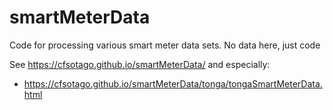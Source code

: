 # smartMeterData
Code for processing various smart meter data sets. No data here, just code

See https://cfsotago.github.io/smartMeterData/ and especially:

 * https://cfsotago.github.io/smartMeterData/tonga/tongaSmartMeterData.html
